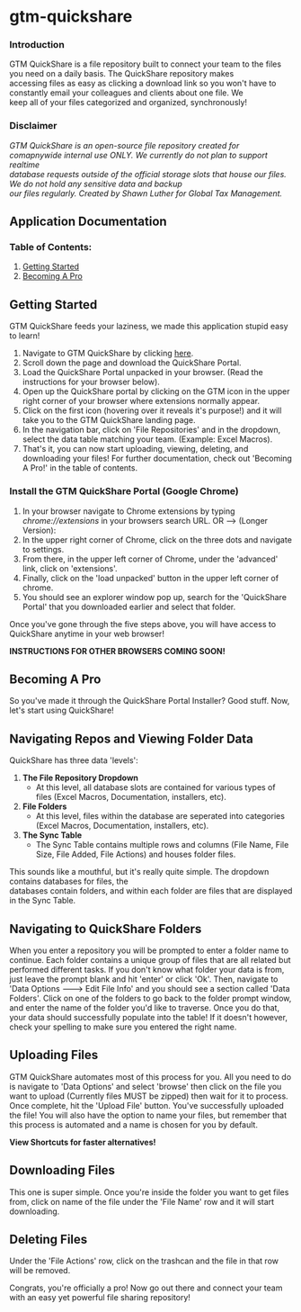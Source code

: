 # gtm-quickshare
### Introduction
<p>GTM QuickShare is a file repository built to connect your team to the files you need on a daily basis. The QuickShare repository makes<br> accessing files as easy as clicking a download link so you won't have to constantly email your colleagues and clients about one file. We<br> keep all of your files categorized and organized, synchronously!</p>

### Disclaimer
*<p>GTM QuickShare is an open-source file repository created for comapnywide internal use ONLY. We currently do not plan to support realtime<br> database requests outside of the official storage slots that house our files. We do not hold any sensitive data and backup<br> our files regularly. Created by Shawn Luther for Global Tax Management.</p>*

## Application Documentation

### Table of Contents:
1. [Getting Started](#Getting-Started)
2. [Becoming A Pro](#Becoming-A-Pro)


## Getting Started
GTM QuickShare feeds your laziness, we made this application stupid easy to learn!

1. Navigate to GTM QuickShare by clicking <a href="https://iamshawn98.github.io/gtm-quickshare/" target="_blank">here</a>.
2. Scroll down the page and download the QuickShare Portal.
3. Load the QuickShare Portal unpacked in your browser. (Read the instructions for your browser below).
4. Open up the QuickShare portal by clicking on the GTM icon in the upper right corner of your browser where extensions normally appear.
5. Click on the first icon (hovering over it reveals it's purpose!) and it will take you to the GTM QuickShare landing page.
6. In the navigation bar, click on 'File Repositories' and in the dropdown, select the data table matching your team. (Example: Excel Macros).
7. That's it, you can now start uploading, viewing, deleting, and downloading your files! For further documentation, check out 'Becoming A Pro!' in the table of contents.

### Install the GTM QuickShare Portal (Google Chrome)
1. In your browser navigate to Chrome extensions by typing *chrome://extensions* in your browsers search URL. OR --> (Longer Version):
2. In the upper right corner of Chrome, click on the three dots and navigate to settings.
3. From there, in the upper left corner of Chrome, under the 'advanced' link, click on 'extensions'.
4. Finally, click on the 'load unpacked' button in the upper left corner of chrome.
5. You should see an explorer window pop up, search for the 'QuickShare Portal' that you downloaded earlier and select that folder.
   
Once you've gone through the five steps above, you will have access to QuickShare anytime in your web browser!

**INSTRUCTIONS FOR OTHER BROWSERS COMING SOON!**

## Becoming A Pro
So you've made it through the QuickShare Portal Installer? Good stuff. Now, let's start using QuickShare!

## Navigating Repos and Viewing Folder Data

QuickShare has three data 'levels':
1. **The File Repository Dropdown**
   * At this level, all database slots are contained for various types of files (Excel Macros, Documentation, installers, etc).
2. **File Folders**
   * At this level, files within the database are seperated into categories (Excel Macros, Documentation, installers, etc).
3. **The Sync Table**
    * The Sync Table contains multiple rows and columns (File Name, File Size, File Added, File Actions) and houses folder files.

This sounds like a mouthful, but it's really quite simple. The dropdown contains databases for files, the <br>databases contain folders, and within each folder are files that are displayed in the Sync Table.

## Navigating to QuickShare Folders
<p>When you enter a repository you will be prompted to enter a folder name to continue. Each folder contains a unique group of files that are all related but performed different tasks. If you don't know what folder your data is from, just leave the prompt blank and hit 'enter' or click 'Ok'. Then, navigate to 'Data Options ---> Edit File Info' and you should see a section called 'Data Folders'. Click on one of the folders to go back to the folder prompt window, and enter the name of the folder you'd like to traverse. Once you do that, your data should successfully populate into the table! If it doesn't however, check your spelling to make sure you entered the right name.</p>

## Uploading Files
<p>GTM QuickShare automates most of this process for you. All you need to do is navigate to 'Data Options' and select 'browse' then click on the file you want to upload (Currently files MUST be zipped) then wait for it to process. Once complete, hit the 'Upload File' button. You've successfully uploaded the file! You will also have the option to name your files, but remember that this process is automated and a name is chosen for you by default.</p>

**View Shortcuts for faster alternatives!**

## Downloading Files
<p>This one is super simple. Once you're inside the folder you want to get files from, click on name of the file under the 'File Name' row and it will start downloading.</p>

## Deleting Files
<p>Under the 'File Actions' row, click on the trashcan and the file in that row will be removed.</p>

Congrats, you're officially a pro! Now go out there and connect your team with an easy yet powerful file sharing repository!